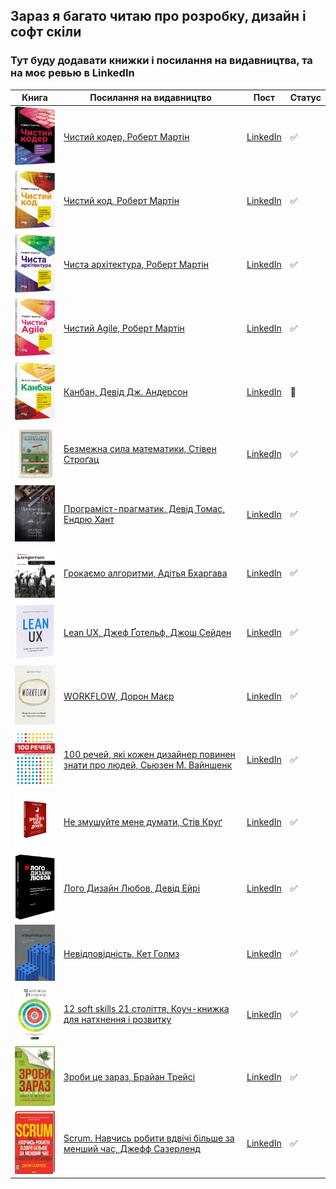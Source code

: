 ## Зараз я багато читаю про розробку, дизайн і софт скіли

### Тут буду додавати книжки і посилання на видавництва, та на моє ревью в LinkedIn

<table>
  <thead>
    <tr>
      <th>Книга</th>
      <th>Посилання на видавництво</th>
      <th>Пост</th>
      <th>Статус</th>
    </tr>
  </thead>
  <tbody>
    <tr>
      <td>
      <img src="./images/00-clean-coder.png" width="100" alt="Обкладинка книги"/>
      </td>
      <td>
      <a href="https://fabulabook.com/info-chystyj-koder-10008517">Чистий кодер, Роберт Мартін</a>
      </td>
      <td>
      <a href="https://www.linkedin.com/posts/viktorsvertoka_%D1%87%D0%B8%D1%81%D1%82%D0%B8%D0%B9-%D0%BA%D0%BE%D0%B4%D0%B5%D1%80-%D1%80%D0%BE%D0%B1%D0%B5%D1%80%D1%82-%D0%BC%D0%B0%D1%80%D1%82%D1%96%D0%BD-%D0%B4%D0%BB%D1%8F-%D1%82%D0%B8%D1%85-activity-7248295523739160577-f2d8/?utm_source=share&utm_medium=member_desktop">LinkedIn</a>
      </td>
      <td>
      ✅
      </td>
    </tr>
   <tr>
      <td>
      <img src="./images/01-clean-code.png" width="100" alt="Обкладинка книги"/>
      </td>
      <td>
      <a href="https://fabulabook.com/info-chystyj-kod-7391">Чистий код, Роберт Мартін</a>
      </td>
      <td>
      <a href="https://www.linkedin.com/posts/viktorsvertoka_%D1%87%D0%B8%D1%81%D1%82%D0%B8%D0%B9-%D0%BA%D0%BE%D0%B4-%D1%80%D0%BE%D0%B1%D0%B5%D1%80%D1%82-%D0%BC%D0%B0%D1%80%D1%82%D1%96%D0%BD-%D1%81%D1%82%D0%B2%D0%BE%D1%80%D0%B5%D0%BD%D0%BD%D1%8F-%D1%96-%D1%80%D0%B5%D1%84%D0%B0%D0%BA%D1%82%D0%BE%D1%80%D0%B8%D0%BD%D0%B3-activity-7271765514186575872-xByN/?utm_source=share&utm_medium=member_desktop">LinkedIn</a>
      </td>
      <td>
      ✅
      </td>
    </tr>
    <tr>
      <td>
      <img src="./images/02-clean-architecture.png" width="100" alt="Обкладинка книги"/>
      </td>
      <td>
      <a href="https://fabulabook.com/info-chysta-arhitektura-7389">Чиста архітектура, Роберт Мартін</a>
      </td>
      <td>
      <a href="https://www.linkedin.com/posts/viktorsvertoka_%D1%87%D0%B8%D1%81%D1%82%D0%B0-%D0%B0%D1%80%D1%85%D1%96%D1%82%D0%B5%D0%BA%D1%82%D1%83%D1%80%D0%B0-%D1%80%D0%BE%D0%B1%D0%B5%D1%80%D1%82-%D0%BC%D0%B0%D1%80%D1%82%D1%96%D0%BD-%D1%89%D0%BE%D0%B9%D0%BD%D0%BE-activity-7264155406665469952-naUe/?utm_source=share&utm_medium=member_desktop">LinkedIn</a>
      </td>
      <td>
      ✅
      </td>
    </tr>
    <tr>
      <td>
      <img src="./images/03-clean-agile.png" width="100" alt="Обкладинка книги"/>
      </td>
      <td>
      <a href="https://fabulabook.com/info-chystyj-agile-22957">Чистий Agile, Роберт Мартін</a>
      </td>
      <td>
      <a href="https://www.linkedin.com/posts/viktorsvertoka_%D1%87%D0%B8%D1%81%D1%82%D0%B8%D0%B9-agile-%D1%80%D0%BE%D0%B1%D0%B5%D1%80%D1%82-%D0%BC%D0%B0%D1%80%D1%82%D1%96%D0%BD-%D0%BD%D0%B0%D0%B7%D0%B0%D0%B4-%D0%B4%D0%BE-%D0%BE%D1%81%D0%BD%D0%BE%D0%B2-activity-7284449103764197377-5bOn/?utm_source=share&utm_medium=member_desktop">LinkedIn</a>
      </td>
      <td>
      ✅
      </td>
    </tr>
     <tr>
      <td>
      <img src="./images/04-kanban.png" width="100" alt="Обкладинка книги"/>
      </td>
      <td>
      <a href="https://fabulabook.com/info-kanban-22928">Канбан, Девід Дж. Андерсон</a>
      </td>
      <td>
      <a href="">LinkedIn</a>
      </td>
      <td>
      📖
      </td>
      </tr>
      <tr>
      <td>
      <img src="./images/05-math.jpg" width="100" alt="Обкладинка книги"/>
    </td>
    <td>
      <a href="https://nashformat.ua/products/bezmezhna-syla-matematyky.-yak-zavdyaky-matanalizu-vynajshly-smartfony-telebachennya-i-gps-709326">Безмежна сила математики, Стівен Строґац</a>
      </td>
      <td>
      <a href="https://www.linkedin.com/posts/viktorsvertoka_auiavsauyavl-activity-7211683200010448896-pWL2/?utm_source=share&utm_medium=member_desktop">LinkedIn</a>
      </td>
      <td>
      ✅
    </td>
    </tr>
    <tr>
      <td>
      <img src="./images/06-pragmatic.jpg" width="100" alt="Обкладинка книги"/>
      </td>
      <td>
      <a href="https://balka-book.com/razrabotka_programnogo_obespecheniya-366/programmist_pragmatik_put_ot_podmasterya_k_masteru-2287?utm_source=google&utm_medium=cpc&utm_campaign=pmax_it&utm_content=&utm_term=&gad_source=1&gclid=Cj0KCQiAqL28BhCrARIsACYJvkd3qZbPQh0RHe4USy6lnREwH1zWLhMf3zdyqXh8ptgWDqZaTzaRfpAaAtSYEALw_wcB&lang=ua">Програміст-прагматик, Девід Томас, Ендрю Хант</a>
      </td>
      <td>
      <a href="https://www.linkedin.com/posts/viktorsvertoka_%D0%BF%D1%80%D0%BE%D0%B3%D1%80%D0%B0%D0%BC%D1%96%D1%81%D1%82-%D0%BF%D1%80%D0%B0%D0%B3%D0%BC%D0%B0%D1%82%D0%B8%D0%BA-%D0%B4%D0%B5%D0%B2%D1%96%D0%B4-%D1%82%D0%BE%D0%BC%D0%B0%D1%81-%D1%96-%D0%B5%D0%BD%D0%B4%D1%80%D1%8E-activity-7281912434695503873-CstB/?utm_source=share&utm_medium=member_desktop">LinkedIn</a>
      </td>
      <td>
       ✅
      </td>
      </tr>
      <tr>
      <td>
      <img src="./images/07-alhorytmy.png" width="100" alt="Обкладинка книги"/>
      </td>
      <td>
      <a href="https://www.arthuss.com.ua/shop/hrokayemo-alhorytmy">Грокаємо алгоритми, Адітья Бхаргава</a>
      </td>
      <td>
      <a href="https://www.linkedin.com/posts/viktorsvertoka_%D0%B3%D1%80%D0%BE%D0%BA%D0%B0%D1%94%D0%BC%D0%BE-%D0%B0%D0%BB%D0%B3%D0%BE%D1%80%D0%B8%D1%82%D0%BC%D0%B8-%D1%96%D0%BB%D1%8E%D1%81%D1%82%D1%80%D0%BE%D0%B2%D0%B0%D0%BD%D0%B8%D0%B9-%D0%BF%D0%BE%D1%81%D1%96%D0%B1%D0%BD%D0%B8%D0%BA-activity-7256545259055157248-UOyC/?utm_source=share&utm_medium=member_desktop">LinkedIn</a>
      </td>
      <td>
       ✅
      </td>
      </tr>
      <tr>
      <td>
      <img src="./images/08-lean-ux.jpg" width="100" alt="Обкладинка книги"/>
      </td>
      <td>
      <a href="https://www.arthuss.com.ua/shop/lean-ux">Lean UX, Джеф Ґотельф, Джош Сейден</a>
      </td>
      <td>
      <a href="https://www.linkedin.com/posts/viktorsvertoka_%D0%BE%D0%B3%D0%BB%D1%8F%D0%B4-%D0%BA%D0%BD%D0%B8%D0%B3%D0%B8-lean-ux-%D1%81%D1%82%D0%B2%D0%BE%D1%80%D0%B5%D0%BD%D0%BD%D1%8F-%D0%BA%D0%BB%D0%B0%D1%81%D0%BD%D0%B8%D1%85-%D0%BF%D1%80%D0%BE%D0%B4%D1%83%D0%BA%D1%82%D1%96%D0%B2-activity-7251819092880281601-rePI/?utm_source=share&utm_medium=member_desktop">LinkedIn</a>
      </td>
      <td>
       ✅
      </td>
      </tr><tr>
      <td>
      <img src="./images/09-workflow.jpeg" width="100" alt="Обкладинка книги"/>
      </td>
      <td>
      <a href="https://www.arthuss.com.ua/shop/workflow">WORKFLOW, Дорон Маєр</a>
      </td>
      <td>
      <a href="https://www.linkedin.com/posts/viktorsvertoka_workflow-%D0%B4%D0%BE%D1%80%D0%BE%D0%BD-%D0%BC%D0%B0%D1%94%D1%80-%D0%BF%D1%80%D0%B0%D0%BA%D1%82%D0%B8%D1%87%D0%BD%D0%B8%D0%B9-%D0%BF%D0%BE%D1%81%D1%96%D0%B1%D0%BD%D0%B8%D0%BA-activity-7268504042237042688-EDwL/?utm_source=share&utm_medium=member_desktop">LinkedIn</a>
      </td>
      <td>
      ✅
      </td>
      </tr>
      <tr>
      <td>
      <img src="./images/10-100things.png" width="100" alt="Обкладинка книги"/>
      </td>
      <td>
      <a href="https://www.arthuss.com.ua/shop/100-rechey-yaki-kozhen-dyzayner-povynen-znaty-pro-lyudey">100 речей, які кожен дизайнер повинен знати про людей, Сьюзен М. Вайншенк</a>
      </td>
      <td>
      <a href="https://www.linkedin.com/posts/viktorsvertoka_100-%D1%80%D0%B5%D1%87%D0%B5%D0%B9-%D1%8F%D0%BA%D1%96-%D0%BA%D0%BE%D0%B6%D0%B5%D0%BD-%D0%B4%D0%B8%D0%B7%D0%B0%D0%B9%D0%BD%D0%B5%D1%80-%D0%BF%D0%BE%D0%B2%D0%B8%D0%BD%D0%B5%D0%BD-%D0%B7%D0%BD%D0%B0%D1%82%D0%B8-activity-7276838947597504512-giA8/?utm_source=share&utm_medium=member_desktop">LinkedIn</a>
      </td>
      <td>
       ✅
      </td>
      </tr>
      <tr>
      <td>
      <img src="./images/11-dont-make.png" width="100" alt="Обкладинка книги"/>
      </td>
      <td>
      <a href="https://www.arthuss.com.ua/shop/ne-zmushuyte-mene-dumaty">Не змушуйте мене думати, Стів Круґ</a>
      </td>
      <td>
      <a href="https://www.linkedin.com/posts/viktorsvertoka_%D0%BD%D0%B5-%D0%B7%D0%BC%D1%83%D1%88%D1%83%D0%B9%D1%82%D0%B5-%D0%BC%D0%B5%D0%BD%D0%B5-%D0%B4%D1%83%D0%BC%D0%B0%D1%82%D0%B8-%D1%81%D1%82%D1%96%D0%B2-%D0%BA%D1%80%D1%83%D2%91-%D1%80%D0%BE%D0%B7%D1%81%D1%83%D0%B4%D0%BB%D0%B8%D0%B2%D0%B8%D0%B9-activity-7286985868815273984-DgSa/?utm_source=share&utm_medium=member_desktop">LinkedIn</a>
      </td>
      <td>
       ✅
      </td>
      </tr>
      <tr>
      <td>
      <img src="./images/12-logo.jpeg" width="100" alt="Обкладинка книги"/>
      </td>
      <td>
      <a href="https://www.arthuss.com.ua/shop/loho-dyzayn-lyubov">Лого Дизайн Любов, Девід Ейрі</a>
      </td>
      <td>
      <a href="https://www.linkedin.com/posts/viktorsvertoka_%D0%BB%D0%BE%D0%B3%D0%BE-%D0%B4%D0%B8%D0%B7%D0%B0%D0%B9%D0%BD-%D0%BB%D1%8E%D0%B1%D0%BE%D0%B2-%D0%B4%D0%B5%D0%B2%D1%96%D0%B4-%D0%B5%D0%B9%D1%80%D1%96-%D0%BA%D0%BD%D0%B8%D0%B6%D0%BA%D0%B0-%D0%BF%D0%BE%D1%81%D1%96%D0%B1%D0%BD%D0%B8%D0%BA-activity-7265604933696040960-L_Mw/?utm_source=share&utm_medium=member_desktop">LinkedIn</a>
      </td>
      <td>
       ✅
      </td>
      </tr>
      <tr>
      <td>
      <img src="./images/13-inkliuzia.jpg" width="100" alt="Обкладинка книги"/>
      </td>
      <td>
      <a href="https://www.arthuss.com.ua/shop/nevidpovidnist-yak-inklyuziya-formuye-dyzayn">Невідповідність, Кет Голмз</a>
      </td>
      <td>
      <a href="https://www.linkedin.com/posts/viktorsvertoka_%D0%BD%D0%B5%D0%B2%D1%96%D0%B4%D0%BF%D0%BE%D0%B2%D1%96%D0%B4%D0%BD%D1%96%D1%81%D1%82%D1%8C-%D1%8F%D0%BA-%D1%96%D0%BD%D0%BA%D0%BB%D1%8E%D0%B7%D1%96%D1%8F-%D1%84%D0%BE%D1%80%D0%BC%D1%83%D1%94-%D0%B4%D0%B8%D0%B7%D0%B0%D0%B9%D0%BD-activity-7257994805589266432-FD7y/?utm_source=share&utm_medium=member_desktop">LinkedIn</a>
      </td>
      <td>
       ✅
      </td>
      </tr>
      <tr>
      <td>
      <img src="./images/14-12-soft-skills.jpeg" width="100" alt="Обкладинка книги"/>
      </td>
      <td>
      <a href="https://bizz.monolith.in.ua/uk/books/kouch-knyzhka-12-soft-skills-21-stolittja">12 soft skills 21 століття, Коуч-книжка для натхнення і розвитку</a>
      </td>
      <td>
      <a href="https://www.linkedin.com/posts/viktorsvertoka_12-soft-skills-21-%D1%81%D1%82%D0%BE%D0%BB%D1%96%D1%82%D1%82%D1%8F-%D0%BA%D0%BE%D1%83%D1%87-%D0%BA%D0%BD%D0%B8%D0%B6%D0%BA%D0%B0-%D0%B4%D0%BB%D1%8F-activity-7260531528802156544-D8bf/?utm_source=share&utm_medium=member_desktop">LinkedIn</a>
      </td>
      <td>
      ✅
      </td>
      </tr>
      <tr>
      <td>
      <img src="./images/15-eat-frog.jpg" width="100" alt="Обкладинка книги"/>
      </td>
      <td>
      <a href="https://bookclub.ua/catalog/books/motivation/zrobi-ce-zaraz-1?srsltid=AfmBOoo48QlXZqgx-xBjhi7LjyG161FJHmJMgRiyzZw17tyrUqe3kJL9">Зроби це зараз, Брайан Трейсі</a>
      </td>
      <td>
      <a href="https://www.linkedin.com/posts/viktorsvertoka_%D0%B7%D1%80%D0%BE%D0%B1%D0%B8-%D1%86%D0%B5-%D0%B7%D0%B0%D1%80%D0%B0%D0%B7-21-%D1%87%D1%83%D0%B4%D0%BE%D0%B2%D0%B8%D0%B9-%D1%81%D0%BF%D0%BE%D1%81%D1%96%D0%B1-%D0%B7%D1%80%D0%BE%D0%B1%D0%B8%D1%82%D0%B8-activity-7274302280785424384-qr7V/?utm_source=share&utm_medium=member_desktop">LinkedIn</a>
      </td>
      <td>
      ✅
      </td>
      </tr>
      <tr>
      <td>
      <img src="./images/16-scrum.jpg" width="100" alt="Обкладинка книги"/>
      </td>
      <td>
      <a href="https://bookclub.ua/catalog/books/motivation/scrum-navchis-robiti-vdvichi-bilshe-za-menshiy-chas?srsltid=AfmBOorhcD_vCDihyA3oXmyyFxr2q7PPxxKRqX16dqcxNoRkm-D1NvXE">Scrum. Навчись робити вдвічі більше за менший час, Джефф Сазерленд</a>
      </td>
      <td>
      <a href="https://www.linkedin.com/posts/viktorsvertoka_scrum-%D0%BD%D0%B0%D0%B2%D1%87%D0%B8%D1%81%D1%8C-%D1%80%D0%BE%D0%B1%D0%B8%D1%82%D0%B8-%D0%B2%D0%B4%D0%B2%D1%96%D1%87%D1%96-%D0%B1%D1%96%D0%BB%D1%8C%D1%88%D0%B5-%D0%B7%D0%B0-%D0%BC%D0%B5%D0%BD%D1%88%D0%B8%D0%B9-activity-7279738102753996800-cQgK/?utm_source=share&utm_medium=member_desktop">LinkedIn</a>
      </td>
      <td>
       ✅
      </td>
      </tr>
  </tbody>
</table>
